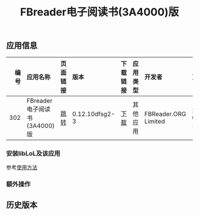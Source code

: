 ﻿---
id: 302
title: FBreader电子阅读书(3A4000)版
toc: true
weight: 302
---

## 应用信息 
|   编号 | 应用名称                   | 页面链接                                       | 版本             | 下载链接                                                                             | 应用类型   | 开发者                  | 更新时间                | 兼容性   | liblol版本   |
|-----:|:-----------------------|:-------------------------------------------|:---------------|:---------------------------------------------------------------------------------|:-------|:---------------------|:--------------------|:------|:-----------|
|  302 | FBreader电子阅读书(3A4000)版 | [跳转](http://app.loongapps.cn/#/detail/302) | 0.12.10dfsg2-3 | [下载](http://113.24.212.22:8090/upload/file/fbreader_0.12.10dfsg2-3_mips64el.deb) | 其他应用   | FBReader.ORG Limited | 2022-03-04 11:42:13 | 未测试   | 最新         |
### 安装libLoL及该应用 
参考[使用方法](/docs/usage) 
### 额外操作 


## 历史版本 
 